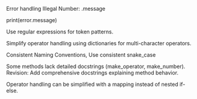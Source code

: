Error handling
Illegal Number: .message


print(error.message)

Use regular expressions for token patterns.

Simplify operator handling using dictionaries for multi-character operators.

Consistent Naming Conventions, Use consistent snake_case

Some methods lack detailed docstrings (make_operator, make_number).
Revision: Add comprehensive docstrings explaining method behavior.

Operator handling can be simplified with a mapping instead of nested if-else.